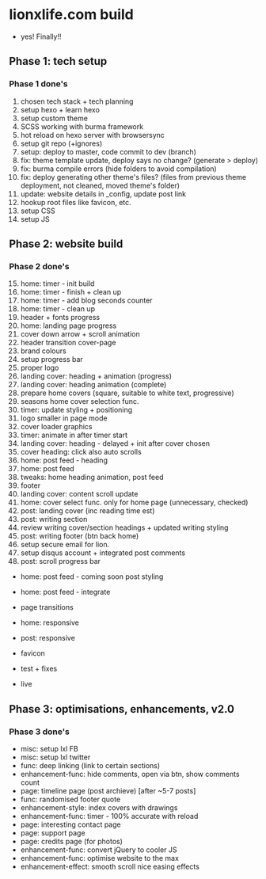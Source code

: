 # lionxlife.com build
* yes! Finally!!


## Phase 1: tech setup
### Phase 1 done's
1. chosen tech stack + tech planning
2. setup hexo + learn hexo
3. setup custom theme
4. SCSS working with burma framework
5. hot reload on hexo server with browsersync
6. setup git repo (+ignores)
7. setup: deploy to master, code commit to dev (branch)
8. fix: theme template update, deploy says no change? (generate > deploy)
9. fix: burma compile errors (hide folders to avoid compilation)
10. fix: deploy generating other theme's files? (files from previous theme deployment, not cleaned, moved theme's folder)
11. update: website details in _config, update post link
12. hookup root files like favicon, etc.
13. setup CSS
14. setup JS


## Phase 2: website build
### Phase 2 done's
15. home: timer - init build
16. home: timer - finish + clean up
17. home: timer - add blog seconds counter
18. home: timer - clean up
19. header + fonts progress
20. home: landing page progress
21. cover down arrow + scroll animation
22. header transition cover-page
23. brand colours
24. setup progress bar
25. proper logo
26. landing cover: heading + animation (progress)
27. landing cover: heading animation (complete)
28. prepare home covers (square, suitable to white text, progressive)
29. seasons home cover selection func.
30. timer: update styling + positioning
31. logo smaller in page mode
33. cover loader graphics
34. timer: animate in after timer start
35. landing cover: heading - delayed + init after cover chosen
36. cover heading: click also auto scrolls
37. home: post feed - heading
38. home: post feed
39. tweaks: home heading animation, post feed
40. footer
41. landing cover: content scroll update
42. home: cover select func. only for home page (unnecessary, checked)
43. post: landing cover (inc reading time est)
44. post: writing section
45. review writing cover/section headings + updated writing styling
46. post: writing footer (btn back home)
47. setup secure email for lion.
48. setup disqus account + integrated post comments
49. post: scroll progress bar

* home: post feed - coming soon post styling
* home: post feed - integrate
* page transitions

* home: responsive
* post: responsive
* favicon
* test + fixes
* live


## Phase 3: optimisations, enhancements, v2.0
### Phase 3 done's
* misc: setup lxl FB
* misc: setup lxl twitter
* func: deep linking (link to certain sections)
* enhancement-func: hide comments, open via btn, show comments count
* page: timeline page (post archieve) [after ~5-7 posts]
* func: randomised footer quote
* enhancement-style: index covers with drawings
* enhancement-func: timer - 100% accurate with reload
* page: interesting contact page
* page: support page
* page: credits page (for photos)
* enhancement-func: convert jQuery to cooler JS
* enhancement-func: optimise website to the max
* enhancement-effect: smooth scroll nice easing effects